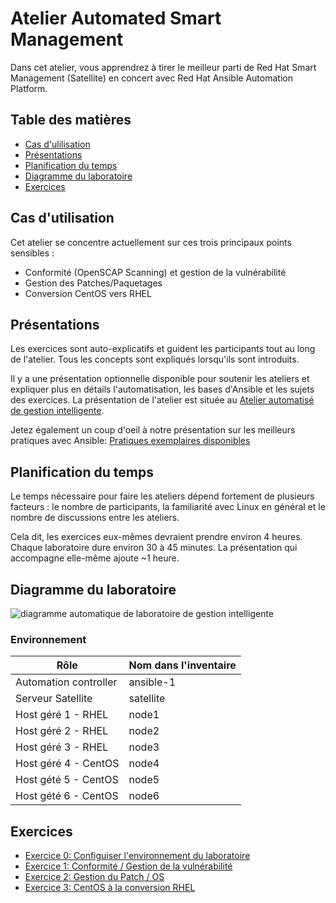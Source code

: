# Atelier Automated Smart Management 

Dans cet atelier, vous apprendrez à tirer le meilleur parti de Red Hat Smart Management (Satellite) en concert avec Red Hat Ansible Automation Platform.

## Table des matières
- [Cas d'ulilisation](#cas-dutilisation)
- [Présentations](#présentations)
- [Planification du temps](#planification-du-temps)
- [Diagramme du laboratoire](#diagramme-du-laboratoire)
- [Exercices](#exercices)

## Cas d'utilisation

Cet atelier se concentre actuellement sur ces trois principaux points sensibles :
- Conformité (OpenSCAP Scanning) et gestion de la vulnérabilité
- Gestion des Patches/Paquetages
- Conversion CentOS vers RHEL

## Présentations

Les exercices sont auto-explicatifs et guident les participants tout au long de l'atelier. Tous les concepts sont expliqués lorsqu'ils sont introduits.

Il y a une présentation optionnelle disponible pour soutenir les ateliers et expliquer plus en détails l'automatisation, les bases d'Ansible et les sujets des exercices. La présentation de l'atelier est située au [Atelier automatisé de gestion intelligente](https://aap2.demoredhat.com/decks/ansible_smart_mgmt.pdf).

Jetez également un coup d'oeil à notre présentation sur les meilleurs pratiques avec Ansible:
[Pratiques exemplaires disponibles](../../decks/ansible_best_practices.pdf)

## Planification du temps

Le temps nécessaire pour faire les ateliers dépend fortement de plusieurs facteurs : le nombre de participants, la familiarité avec Linux en général et le nombre de discussions entre les ateliers.

Cela dit, les exercices eux-mêmes devraient prendre environ 4 heures. Chaque laboratoire dure environ 30 à 45 minutes. La présentation qui accompagne elle-même ajoute ~1 heure.

## Diagramme du laboratoire
![diagramme automatique de laboratoire de gestion intelligente](../../images/ansible_smart_mgmt_diagram.png#centreme)

### Environnement

| Rôle                    | Nom dans l'inventaire |
| ------------------------| ---------------|
| Automation controller   | ansible-1      |
| Serveur Satellite       | satellite      |
| Host géré 1 - RHEL   | node1          |
| Host géré 2 - RHEL   | node2          |
| Host géré 3 - RHEL   | node3          |
| Host géré 4 - CentOS | node4          |
| Host gété 5 - CentOS | node5          |
| Host gété 6 - CentOS | node6          |



## Exercices

* [Exercice 0: Configuiser l'environnement du laboratoire](0-setup/README.fr.md)
* [Exercice 1: Conformité / Gestion de la vulnérabilité](1-compliance/README.fr.md)
* [Exercice 2: Gestion du Patch / OS](2-patching/README.fr.md)
* [Exercice 3: CentOS à la conversion RHEL](3-convert2rhel/README.fr.md)

